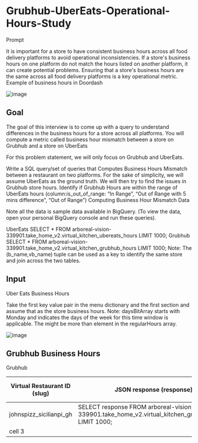 # Grubhub-UberEats-Operational-Hours-Study

Prompt

It is important for a store to have consistent business hours across all food delivery platforms to avoid operational inconsistencies.
If a store's business hours on one platform do not match the hours listed on another platform, it can create potential problems.
Ensuring that a store's business hours are the same across all food delivery platforms is a key operational metric.
Example of business hours in Doordash

![image](https://github.com/user-attachments/assets/fa2df0b7-0432-4bab-9dd4-caaf1e13332c)

## Goal

The goal of this interview is to come up with a query to understand differences in the business hours for a store across all platforms. You will compute a metric called business hour mismatch between a store on Grubhub and a store on UberEats

For this problem statement, we will only focus on Grubhub and UberEats.

Write a SQL query/set of queries that
Computes Business Hours Mismatch between a restaurant on two platforms. For the sake of simplicity, we will assume UberEats as the ground truth. We will then try to find the issues in Grubhub store hours.
Identify if Grubhub Hours are within the range of UberEats hours (column:is_out_of_range: “In Range”, “Out of Range with 5 mins difference”, “Out of Range”)
Computing Business Hour Mismatch
Data

Note all the data is sample data available in BigQuery. (To view the data, open your personal BigQuery console and run these queries).

UberEats	SELECT * FROM arboreal-vision-339901.take_home_v2.virtual_kitchen_ubereats_hours LIMIT 1000;
Grubhub	SELECT * FROM arboreal-vision-339901.take_home_v2.virtual_kitchen_grubhub_hours LIMIT 1000;
Note: The (b_name,vb_name) tuple can be used as a key to identify the same store and join across the two tables.

## Input

Uber Eats Business Hours

Take the first key value pair in the menu dictionary and the first section and assume that as the store business hours.
Note: daysBitArray starts with Monday and indicates the days of the week for this time window is applicable. The might be more than element in the regularHours array.


![image](https://github.com/user-attachments/assets/99c06ab9-2867-43e4-bb7c-7ccf79034294)

## Grubhub Business Hours

Grubhub

| Virtual Restaurant ID (slug) | JSON response (response) | Link to Block |
|----------|----------|---------|
| johnspizz_sicilianpi_gh   | SELECT response FROM arboreal-vision-339901.take_home_v2.virtual_kitchen_grubhub_hours LIMIT 1000;	
  | cell 3 |





